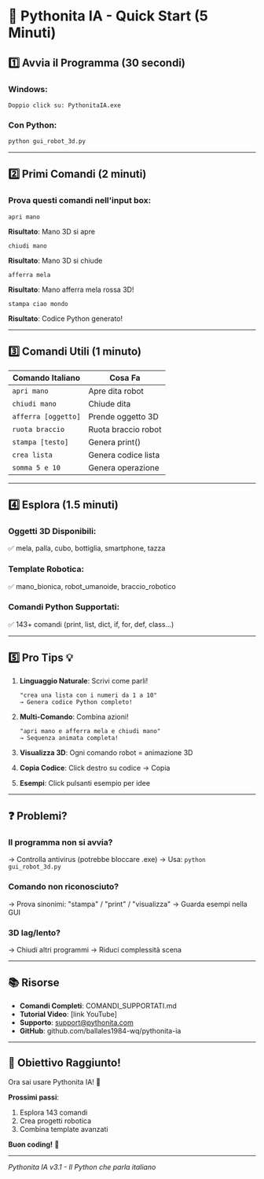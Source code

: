# 🚀 Pythonita IA - Quick Start (5 Minuti)

## 1️⃣ Avvia il Programma (30 secondi)

### Windows:
```
Doppio click su: PythonitaIA.exe
```

### Con Python:
```bash
python gui_robot_3d.py
```

---

## 2️⃣ Primi Comandi (2 minuti)

### Prova questi comandi nell'input box:

```
apri mano
```
**Risultato**: Mano 3D si apre

```
chiudi mano
```
**Risultato**: Mano 3D si chiude

```
afferra mela
```
**Risultato**: Mano afferra mela rossa 3D!

```
stampa ciao mondo
```
**Risultato**: Codice Python generato!

---

## 3️⃣ Comandi Utili (1 minuto)

| Comando Italiano | Cosa Fa |
|-----------------|---------|
| `apri mano` | Apre dita robot |
| `chiudi mano` | Chiude dita |
| `afferra [oggetto]` | Prende oggetto 3D |
| `ruota braccio` | Ruota braccio robot |
| `stampa [testo]` | Genera print() |
| `crea lista` | Genera codice lista |
| `somma 5 e 10` | Genera operazione |

---

## 4️⃣ Esplora (1.5 minuti)

### Oggetti 3D Disponibili:
✅ mela, palla, cubo, bottiglia, smartphone, tazza

### Template Robotica:
✅ mano_bionica, robot_umanoide, braccio_robotico

### Comandi Python Supportati:
✅ 143+ comandi (print, list, dict, if, for, def, class...)

---

## 5️⃣ Pro Tips 💡

1. **Linguaggio Naturale**: Scrivi come parli!
   ```
   "crea una lista con i numeri da 1 a 10"
   → Genera codice Python completo!
   ```

2. **Multi-Comando**: Combina azioni!
   ```
   "apri mano e afferra mela e chiudi mano"
   → Sequenza animata completa!
   ```

3. **Visualizza 3D**: Ogni comando robot = animazione 3D

4. **Copia Codice**: Click destro su codice → Copia

5. **Esempi**: Click pulsanti esempio per idee

---

## ❓ Problemi?

### Il programma non si avvia?
→ Controlla antivirus (potrebbe bloccare .exe)
→ Usa: `python gui_robot_3d.py`

### Comando non riconosciuto?
→ Prova sinonimi: "stampa" / "print" / "visualizza"
→ Guarda esempi nella GUI

### 3D lag/lento?
→ Chiudi altri programmi
→ Riduci complessità scena

---

## 📚 Risorse

- **Comandi Completi**: COMANDI_SUPPORTATI.md
- **Tutorial Video**: [link YouTube]
- **Supporto**: support@pythonita.com
- **GitHub**: github.com/ballales1984-wq/pythonita-ia

---

## 🎯 Obiettivo Raggiunto!

Ora sai usare Pythonita IA! 🎉

**Prossimi passi**:
1. Esplora 143 comandi
2. Crea progetti robotica
3. Combina template avanzati

**Buon coding!** 🚀

---

*Pythonita IA v3.1 - Il Python che parla italiano*

